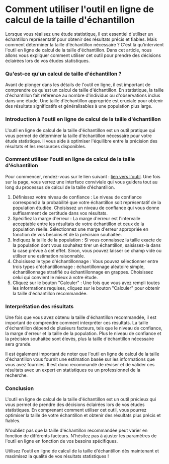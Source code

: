 Comment utiliser l'outil en ligne de calcul de la taille d'échantillon
======================================================================

Lorsque vous réalisez une étude statistique, il est essentiel d'utiliser un échantillon représentatif pour obtenir des résultats précis et fiables. Mais comment déterminer la taille d'échantillon nécessaire ? C'est là qu'intervient l'outil en ligne de calcul de la taille d'échantillon. Dans cet article, nous allons vous expliquer comment utiliser cet outil pour prendre des décisions éclairées lors de vos études statistiques.

### Qu'est-ce qu'un calcul de taille d'échantillon ?

Avant de plonger dans les détails de l'outil en ligne, il est important de comprendre ce qu'est un calcul de taille d'échantillon. En statistique, la taille d'échantillon fait référence au nombre d'individus ou d'observations inclus dans une étude. Une taille d'échantillon appropriée est cruciale pour obtenir des résultats significatifs et généralisables à une population plus large.

### Introduction à l'outil en ligne de calcul de la taille d'échantillon

L'outil en ligne de calcul de la taille d'échantillon est un outil pratique qui vous permet de déterminer la taille d'échantillon nécessaire pour votre étude statistique. Il vous aide à optimiser l'équilibre entre la précision des résultats et les ressources disponibles.

### Comment utiliser l'outil en ligne de calcul de la taille d'échantillon

Pour commencer, rendez-vous sur le lien suivant : [lien vers l'outil](https://www.onlinecalculatorsfree.com/fr/math/sample-size-calculator.html). Une fois sur la page, vous verrez une interface conviviale qui vous guidera tout au long du processus de calcul de la taille d'échantillon.

1. Définissez votre niveau de confiance : Le niveau de confiance correspond à la probabilité que votre échantillon soit représentatif de la population étudiée. Choisissez un niveau de confiance qui vous donne suffisamment de certitude dans vos résultats.
2. Spécifiez la marge d'erreur : La marge d'erreur est l'intervalle acceptable entre les résultats de votre échantillon et ceux de la population réelle. Sélectionnez une marge d'erreur appropriée en fonction de vos besoins et de la précision souhaitée.
3. Indiquez la taille de la population : Si vous connaissez la taille exacte de la population dont vous souhaitez tirer un échantillon, saisissez-la dans la case prévue à cet effet. Sinon, vous pouvez laisser ce champ vide ou utiliser une estimation raisonnable.
4. Choisissez le type d'échantillonnage : Vous pouvez sélectionner entre trois types d'échantillonnage : échantillonnage aléatoire simple, échantillonnage stratifié ou échantillonnage en grappes. Choisissez celui qui convient le mieux à votre étude.
5. Cliquez sur le bouton "Calculer" : Une fois que vous avez rempli toutes les informations requises, cliquez sur le bouton "Calculer" pour obtenir la taille d'échantillon recommandée.

### Interprétation des résultats

Une fois que vous avez obtenu la taille d'échantillon recommandée, il est important de comprendre comment interpréter ces résultats. La taille d'échantillon dépend de plusieurs facteurs, tels que le niveau de confiance, la marge d'erreur et la taille de la population. Plus le niveau de confiance et la précision souhaitée sont élevés, plus la taille d'échantillon nécessaire sera grande.

Il est également important de noter que l'outil en ligne de calcul de la taille d'échantillon vous fournit une estimation basée sur les informations que vous avez fournies. Il est donc recommandé de réviser et de valider ces résultats avec un expert en statistiques ou un professionnel de la recherche.

### Conclusion

L'outil en ligne de calcul de la taille d'échantillon est un outil précieux qui vous permet de prendre des décisions éclairées lors de vos études statistiques. En comprenant comment utiliser cet outil, vous pourrez optimiser la taille de votre échantillon et obtenir des résultats plus précis et fiables.

N'oubliez pas que la taille d'échantillon recommandée peut varier en fonction de différents facteurs. N'hésitez pas à ajuster les paramètres de l'outil en ligne en fonction de vos besoins spécifiques.

Utilisez l'outil en ligne de calcul de la taille d'échantillon dès maintenant et maximisez la qualité de vos résultats statistiques !